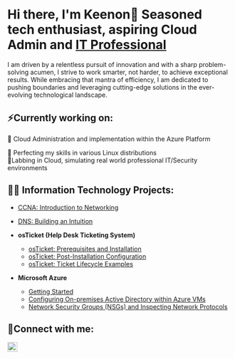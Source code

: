 

<!--
**KeenonT/KeenonT** is a ✨ _special_ ✨ repository because its `README.md` (this file) appears on your GitHub profile.

Here are some ideas to get you started:
 🔭 I’m currently working on ... Cloud Administration 
- 
- 👯 I’m looking to collaborate on ...
- 🤔 I’m looking for help with ...
- 💬 Ask me about ...
- 📫 How to reach me: ...
- 😄 Pronouns: ...
- ⚡ Fun fact: ...
-->


<h1>Hi there, I'm Keenon👋 Seasoned tech enthusiast, aspiring Cloud Admin and <a href="https://linkedin.com/in/TBD"> IT Professional</a></h1>
I am driven by a relentless pursuit of innovation and with a sharp problem-solving acumen, I strive to work smarter, not harder, to achieve exceptional results. While embracing that mantra of efficiency, I am dedicated to pushing boundaries and leveraging cutting-edge solutions in the ever-evolving technological landscape.

<h2>⚡Currently working on:</h2> 
🔭 Cloud Administration and implementation within the Azure Platform

🌱 Perfecting my skills in various Linux distributions                                                                                                                                                                                                                                                                                  
💬Labbing in Cloud, simulating real world professional IT/Security environments




<h2>👨‍💻 Information Technology Projects:</h2>

- [CCNA: Introduction to Networking](https://github.com/KeenonT/Introduction-to-Networking)
- [DNS: Building an Intuition](https://github.com/KeenonT/IntroDNS)

- <b>osTicket (Help Desk Ticketing System)</b>
  - [osTicket: Prerequisites and Installation](https://github.com/KeenonT/osticket-prereqs)
  - [osTicket: Post-Installation Configuration](https://github.com/KeenonT/post-install-config)
  - [osTicket: Ticket Lifecycle Examples](https://github.com/KeenonT/ticket-lifecycle)
  

- <b>Microsoft Azure</b>
  - [Getting Started](https://github.com/KeenonT/GettingStarted/blob/main/README.md)
  - [Configuring On-premises Active Directory within Azure VMs](https://github.com/KeenonT/On-premisesADAzureVMs)
  - [Network Security Groups (NSGs) and Inspecting Network Protocols](https://github.com/KeenonT/azure-network-protocols)

<h2>🤳Connect with me:</h2>

[<img align="left" alt="Josh | LinkedIn" width="22px" src="https://cdn.jsdelivr.net/npm/simple-icons@v3/icons/linkedin.svg" />][linkedin]

[linkedin]: https://linkedin.com/in/TBD

